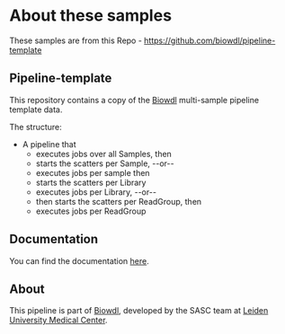 # About these samples

These samples are from this Repo - https://github.com/biowdl/pipeline-template

##  Pipeline-template

This repository contains a copy of the [Biowdl](https://github.com/biowdl) 
multi-sample pipeline template data.

The structure:
- A pipeline that 
   - executes jobs over all Samples, then 
   - starts the scatters per Sample, --or-- 
   - executes jobs per sample then
   - starts the scatters per Library 
   - executes jobs per Library, --or--
   - then starts the scatters per ReadGroup, then 
   - executes jobs per ReadGroup

## Documentation

You can find the documentation [here](https://biowdl.github.io/).

## About
This pipeline is part of [Biowdl](https://github.com/biowdl),
developed by the SASC team at [Leiden University Medical Center](https://www.lumc.nl/). 
